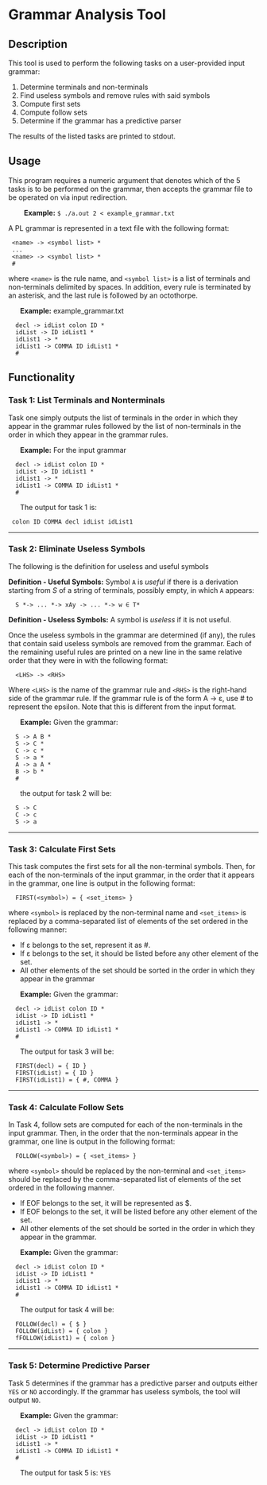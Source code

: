 # Grammar Analysis Tool
## Description
This tool is used to perform the following tasks on a user-provided input grammar: 

1. Determine terminals and non-terminals
2. Find useless symbols and remove rules with said symbols
3. Compute first sets 
4. Compute follow sets
5. Determine if the grammar has a predictive parser

The results of the listed tasks are printed to stdout.

## Usage
This program requires a numeric argument that denotes which of the 5 tasks is to be performed on the grammar, then accepts the grammar file to be operated on via input redirection.

&nbsp;&nbsp;&nbsp;&nbsp;&nbsp;&nbsp;&nbsp;&nbsp;**Example:** ```$ ./a.out 2 < example_grammar.txt```

A PL grammar is represented in a text file with the following format:
```
 <name> -> <symbol list> *
 ...
 <name> -> <symbol list> *
 #
```
where ```<name>``` is the rule name, and ```<symbol list>``` is a list of terminals and non-terminals delimited by spaces. In addition, every rule is terminated by an asterisk, and the last rule is followed by an octothorpe.
  
&nbsp;&nbsp;&nbsp;&nbsp;&nbsp;&nbsp;**Example:** example_grammar.txt

```
  decl -> idList colon ID *
  idList -> ID idList1 *
  idList1 -> *
  idList1 -> COMMA ID idList1 *
  #
```
  
## Functionality
### Task 1: List Terminals and Nonterminals
  
Task one simply outputs the list of terminals in the order in which they appear in the grammar rules followed by the list of non-terminals in the order in which they appear in the grammar rules.
  
&nbsp;&nbsp;&nbsp;&nbsp;&nbsp;&nbsp;**Example:** For the input grammar

```
  decl -> idList colon ID *
  idList -> ID idList1 *
  idList1 -> *
  idList1 -> COMMA ID idList1 *
  #
```

&nbsp;&nbsp;&nbsp;&nbsp;&nbsp;&nbsp;The output for task 1 is:

``` colon ID COMMA decl idList idList1```

---

### Task 2: Eliminate Useless Symbols
  
The following is the definition for useless and useful symbols

**Definition - Useful Symbols:** Symbol ```A``` is _useful_ if there is a derivation starting from _S_ of a string of terminals, possibly empty, in which ```A``` appears:
  
```
  S *-> ... *-> xAy -> ... *-> w ∈ T*
```
  
**Definition - Useless Symbols:** A symbol is _useless_ if it is not useful.

Once the useless symbols in the grammar are determined (if any), the rules that contain said useless symbols are removed from the grammar. Each of the remaining useful rules are printed on a new line in the same relative order that they were in with the following format:

```
  <LHS> -> <RHS>
```

Where ```<LHS>``` is the name of the grammar rule and ```<RHS>``` is the right-hand side of the grammar rule. If the grammar rule is of the form A -> ε, use # to represent the epsilon. Note that this is different from the input format.

&nbsp;&nbsp;&nbsp;&nbsp;&nbsp;&nbsp;**Example:** Given the grammar:

```
  S -> A B *
  S -> C *
  C -> c *
  S -> a *
  A -> a A *
  B -> b *
  #
```

&nbsp;&nbsp;&nbsp;&nbsp;&nbsp;&nbsp;the output for task 2 will be:

```
  S -> C
  C -> c
  S -> a
```

---

### Task 3: Calculate First Sets
  
This task computes the first sets for all the non-terminal symbols. Then, for each of the non-terminals of the input grammar, in the order that it appears in the grammar, one line is output in the following format:
  
```
  FIRST(<symbol>) = { <set_items> }
```

where ```<symbol>``` is replaced by the non-terminal name and ```<set_items>``` is  replaced by a comma-separated list of elements of the set ordered in the following manner:

* If ε belongs to the set, represent it as #.
* If ε belongs to the set, it should be listed before any other element of the set.
* All other elements of the set should be sorted in the order in which they appear in the grammar
  
&nbsp;&nbsp;&nbsp;&nbsp;&nbsp;&nbsp;**Example:** Given the grammar:

```
  decl -> idList colon ID *
  idList -> ID idList1 *
  idList1 -> *
  idList1 -> COMMA ID idList1 *
  #
```
  
&nbsp;&nbsp;&nbsp;&nbsp;&nbsp;&nbsp;The output for task 3 will be:
  
```
  FIRST(decl) = { ID }
  FIRST(idList) = { ID }
  FIRST(idList1) = { #, COMMA }
```

---

### Task 4: Calculate Follow Sets
  
In Task 4, follow sets are computed for each of the non-terminals in the input grammar. Then, in the order that the non-terminals appear in the grammar, one line is output in the following format:
  
```
  FOLLOW(<symbol>) = { <set_items> }
```

where ```<symbol>``` should be replaced by the non-terminal and ```<set_items>``` should be replaced by the comma-separated list of elements of the set ordered in the following manner.
  
* If EOF belongs to the set, it will be represented as $.
* If EOF belongs to the set, it will be listed before any other element of the set.
* All other elements of the set should be sorted in the order in which they appear in the grammar.

&nbsp;&nbsp;&nbsp;&nbsp;&nbsp;&nbsp;**Example:** Given the grammar:

```
  decl -> idList colon ID *
  idList -> ID idList1 *
  idList1 -> *
  idList1 -> COMMA ID idList1 *
  #
```

&nbsp;&nbsp;&nbsp;&nbsp;&nbsp;&nbsp;The output for task 4 will be:

```
  FOLLOW(decl) = { $ }
  FOLLOW(idList) = { colon }
  fFOLLOW(idList1) = { colon }
```

---

### Task 5: Determine Predictive Parser
  
  Task 5 determines if the grammar has a predictive parser and outputs either ```YES``` or ```NO``` accordingly. If the grammar has useless symbols, the tool will output ```NO```.
  
&nbsp;&nbsp;&nbsp;&nbsp;&nbsp;&nbsp;**Example:** Given the grammar:

```
  decl -> idList colon ID *
  idList -> ID idList1 *
  idList1 -> *
  idList1 -> COMMA ID idList1 *
  #
```

&nbsp;&nbsp;&nbsp;&nbsp;&nbsp;&nbsp;The output for task 5 is: ```YES```
